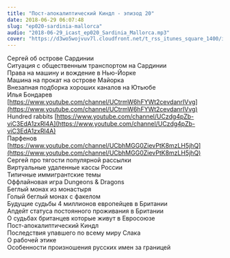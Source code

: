```yaml
---
title: "Пост-апокалиптический Киндл - эпизод 20"
date: 2018-06-29 06:07:48
slug: "ep020-sardinia-mallorca"
audio: "2018-06-29_icast_ep020_Sardinia_Mallorca.mp3"
cover: "https://d3wo5wojvuv7l.cloudfront.net/t_rss_itunes_square_1400/images.spreaker.com/original/d20daaa729fc8cae11f6717f5c961b50.jpg"
---
```

Сергей об острове Сардинии  
Ситуация с общественным транспортом на Сардинии  
Права на машину и вождение в Нью-Йорке  
Машина на прокат на острове Майорка  
Внезапная подборка хороших каналов на Ютьюбе  
Илья Бондарев [https://www.youtube.com/channel/UCtrmW6hFYWt2cevdanrIVvg](https://www.youtube.com/channel/UCtrmW6hFYWt2cevdanrIVvg)  
Hundred rabbits [https://www.youtube.com/channel/UCzdg4pZb-viC3EdA1zxRl4A](https://www.youtube.com/channel/UCzdg4pZb-viC3EdA1zxRl4A)  
Парфенов [https://www.youtube.com/channel/UCbhMGG0ZievPtK8mzLH5jhQ](https://www.youtube.com/channel/UCbhMGG0ZievPtK8mzLH5jhQ)  
Сергей про тягости популярной рассылки  
Виртуальные удаленные кассы России  
Типичные иммигрантские темы  
Оффлайновая игра Dungeons & Dragons  
Беглый монах из монастыря  
Голый беглый монах с факелом  
Будущие судьбы 4 миллионов европейцев в Британии  
Апдейт статуса постоянного проживания в Британии  
О судьбах британцев которые живут в Евросоюзе  
Пост-апокалиптический Киндл  
Последствия упавшего по всему миру Слака  
О рабочей этике  
Особенности произношения русских имен за границей
